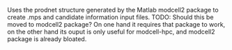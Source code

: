 Uses the prodnet structure generated by the Matlab modcell2 package to create .mps and candidate information input files.
TODO: Should this be moved to modcell2 package? On one hand it requires that package to work, on the other hand its ouput is only useful for modcell-hpc, and modcell2 package is already bloated.
